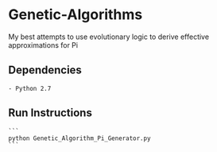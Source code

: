 # Genetic-Algorithms
My best attempts to use evolutionary logic to derive effective approximations for Pi

## Dependencies

    - Python 2.7

## Run Instructions

    ```
    python Genetic_Algorithm_Pi_Generator.py
    ```
